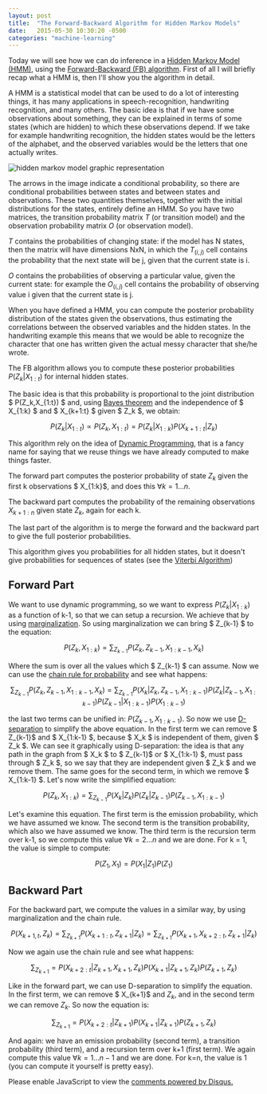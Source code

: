 ```yaml
---
layout: post
title:  "The Forward-Backward Algorithm for Hidden Markov Models"
date:   2015-05-30 10:30:20 -0500
categories: "machine-learning"
---
```

Today we will see how we can do inference in a [Hidden Markov Model (HMM)][hidden-markov-model], using the [Forward-Backward (FB) algorithm][forward-backward]. First of all I will briefly recap what a HMM is, then I'll show you the algorithm in detail.

A HMM is a statistical model that can be used to do a lot of interesting things, it has many applications in speech-recognition, handwriting recognition, and many others.
The basic idea is that if we have some observations about something, they can be explained in terms of some states (which are hidden) to which these observations depend. If we take for example handwriting recognition, the hidden states would be the letters of the alphabet, and the observed variables would be the letters that one actually writes.

<img class="responsive-img" src="../../img/hmm.png" alt="hidden markov model graphic representation">

The arrows in the image indicate a conditional probability, so there are conditional probabilities between states and between
states and observations.
These two quantities themselves, together with the initial distributions for the states, entirely define an HMM.
So you have two matrices, the transition probability matrix $T$ (or transition model) and the observation probability matrix $O$
(or observation model).

$T$ contains the probabilities of changing state: if the model has N states, then the matrix will have dimensions NxN, in which the $T_{(i,j)}$ cell contains the probability that the next state will be j, given that the current state is i.

$O$ contains the probabilities of observing a particular value, given the current state: for example the $O_{(i,j)}$ cell
contains the probability of observing value i given that the current state is j.

When you have defined a HMM, you can compute the posterior probability distribution of the states given the observations, thus estimating the
correlations between the observed variables and the hidden states. In the handwriting example this means that we would be able to recognize the character
that one has written given the actual messy character that she/he wrote.

The FB algorithm allows you to compute these posterior probabilities $P(Z_k | X_{1:t})$ for internal hidden states.

The basic idea is that this probability is proportional to the joint distribution $ P(Z_k,X_{1:t}) $ and, using [Bayes theorem][bayes] and the independence of $ X_{1:k} $ and $ X_{k+1:t} $ given $ Z_k $, we obtain:

$$ P(Z_k | X_{1:t}) \propto P(Z_k , X_{1:t}) = P(Z_k | X_{1:k}) P(X_{k+1:t} | Z_k) $$

This algorithm rely on the idea of [Dynamic Programming][dp], that is a fancy name for saying that we reuse things we have already computed to make things faster.

The forward part computes the posterior probability of state $Z_k$ given the first k observations $ X_{1:k}$, and does
this $\forall k = 1 ... n$.

The backward part computes the probability of the remaining observations $X_{k+1:n}$ given state $Z_k$, again for each k.

The last part of the algorithm is to merge the forward and the backward part to give the full posterior probabilities.

This algorithm gives you probabilities for all hidden states, but it doesn't give probabilities for sequences of states (see the [Viterbi Algorithm][viterbi])

## Forward Part

We want to use dynamic programming, so we want to express $P(Z_k | X_{1:k})$ as a function of k-1, so that we can setup a recursion. We achieve that by using [marginalization][marg].
So using marginalization we can bring $ Z_{k-1} $ to the equation:

$$ P(Z_k,X_{1:k}) = \sum_{Z_{k-1}} P(Z_k, Z_{k-1}, X_{1:k-1}, X_k) $$

Where the sum is over all the values which $ Z_{k-1} $ can assume. Now we can use the [chain rule for probability][chainrule]</a> and see what happens:

$$ \sum_{Z_{k-1}} P(Z_k, Z_{k-1}, X_{1:k-1}, X_k) = \sum_{Z_{k-1}} P(X_k | Z_k, Z_{k-1}, X_{1:k-1}) P(Z_k|Z_{k-1}, X_{1:k-1}) P(Z_{k-1} | X_{1:k-1}) P(X_{1:k-1}) $$

the last two terms can be unified in: $P(Z_{k-1}, X_{1:k-1})$. So now we use [D-separation][dsep] to simplify the above equation. In the first term we can remove $ Z_{k-1}$ and $ X_{1:k-1} $, because $ X_k $ is independent of them, given $ Z_k $. We can see it graphically using D-separation: the idea is that any path in the graph from $ X_k $ to $ Z_{k-1}$ or $ X_{1:k-1} $, must pass through $ Z_k $, so we say that they are independent given $ Z_k $ and we remove them.
The same goes for the second term, in which we remove $ X_{1:k-1} $. Let's now write the simplified equation:

$$ P(Z_k,X_{1:k}) = \sum_{Z_{k-1}} P(X_k | Z_k) P(Z_k|Z_{k-1}) P(Z_{k-1}, X_{1:k-1}) $$

Let's examine this equation. The first term is the emission probability, which we have assumed we know. The second term is the transition probability, which also we have assumed we know. The third term is the recursion term over k-1, so we compute this value $\forall k = 2 ... n$ and we are done.
For k = 1, the value is simple to compute:

$$ P(Z_1,X_1) = P(X_1 | Z_1) P(Z_1) $$

## Backward Part

For the backward part, we compute the values in a similar way, by using marginalization and the chain rule.

$$ P(X_{k+1, t}, Z_k) = \sum_{Z_{k+1}} P(X_{k+1:t}, Z_{k+1} | Z_k) = \sum_{Z_{k+1}} P(X_{k+1}, X_{k+2:t}, Z_{k+1} | Z_k) $$

Now we again use the chain rule and see what happens:

$$ \sum_{Z_{k+1}} = P(X_{k+2:t} | Z_{k+1}, X_{k+1}, Z_k) P(X_{k+1} | Z_{k+1}, Z_k) P(Z_{k+1}, Z_k) $$

Like in the forward part, we can use D-separation to simplify the equation. In the first term, we can remove $ X_{k+1}$ and $Z_k$, and in the second
term we can remove $Z_k$. So now the equation is:

$$ \sum_{Z_{k+1}} = P(X_{k+2:t} | Z_{k+1}) P(X_{k+1} | Z_{k+1}) P(Z_{k+1}, Z_k) $$

And again: we have an emission probability (second term), a transition probability (third term), and a recursion term over k+1 (first term).
We again compute this value $\forall k = 1 ... n-1$ and we are done. For k=n, the value is 1 (you can compute it yourself is pretty easy).

[hidden-markov-model]: https://en.wikipedia.org/wiki/Hidden_Markov_Model
[forward-backward]: https://en.wikipedia.org/wiki/Forward%E2%80%93backward_algorithm
[bayes]: http://en.wikipedia.org/wiki/Bayes'_theorem
[dp]: http://en.wikipedia.org/wiki/Dynamic_programming
[viterbi]: http://en.wikipedia.org/wiki/Viterbi_algorithm
[marg]: http://en.wikipedia.org/wiki/Marginal_distribution
[chainrule]: http://en.wikipedia.org/wiki/Chain_rule_(probability)
[dsep]: http://www.andrew.cmu.edu/user/scheines/tutor/d-sep.html

<div id="disqus_thread"></div>
<script>
/**
* RECOMMENDED CONFIGURATION VARIABLES: EDIT AND UNCOMMENT THE SECTION BELOW TO INSERT DYNAMIC VALUES FROM YOUR PLATFORM OR CMS.
* LEARN WHY DEFINING THESE VARIABLES IS IMPORTANT: https://disqus.com/admin/universalcode/#configuration-variables
*/

var disqus_config = function () {
this.page.url = "www.gabrieleangeletti.com/2015/05/forward-backward-algorithm-hidden-markov-models"; // Replace PAGE_URL with your page's canonical URL variable
this.page.identifier = "The Forward-Backward Algorithm for Hidden Markov Models"; // Replace PAGE_IDENTIFIER with your page's unique identifier variable
};

(function() { // DON'T EDIT BELOW THIS LINE
var d = document, s = d.createElement('script');

s.src = '//gabrieleangeletti.disqus.com/embed.js';

s.setAttribute('data-timestamp', +new Date());
(d.head || d.body).appendChild(s);
})();
</script>
<noscript>Please enable JavaScript to view the <a href="https://disqus.com/?ref_noscript" rel="nofollow">comments powered by Disqus.</a></noscript>
